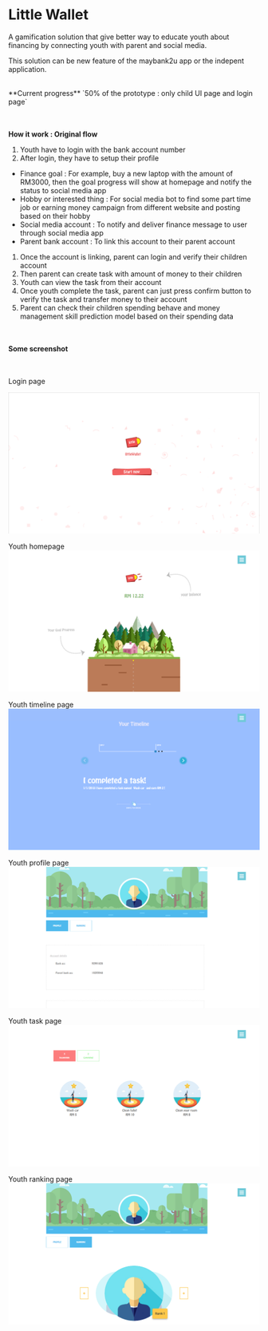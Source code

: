 
# Little Wallet

A gamification solution that give better way to educate youth about financing by connecting youth with parent and social media.

This solution can be new feature of the maybank2u app or the indepent application.

<br />
**Current progress**
`50% of the prototype  : only child UI page and login page`

<br /><br />
**How it work : Original flow**
1.  Youth have to login with the bank account number
1. After login, they have to setup their profile
  - Finance goal : For example, buy a new laptop with the amount of RM3000, then the goal progress will show at homepage and notify the status to social media app
  - Hobby or interested thing : For social media bot to find some part time job or earning money campaign from different website and posting based on their hobby
  - Social media account : To notify and deliver finance message to user through social media app
  - Parent bank account : To link this account to their parent account
1.  Once the account is linking, parent can login and verify their children account
1. Then parent can create task with amount of money to their children
1. Youth can view the task from their account
1. Once youth complete the task, parent can just press confirm button to verify the task and transfer money to their account
1. Parent can check their children spending behave and money management skill prediction model based on their spending data

<br /><br />
**Some screenshot**

<br /><br />
Login page

![](https://raw.githubusercontent.com/lim2481284/littlewallet/master/assets/screenshot/login.PNG)


Youth homepage
![](https://raw.githubusercontent.com/lim2481284/littlewallet/master/assets/screenshot/homepage.PNG)

Youth timeline page
![](https://raw.githubusercontent.com/lim2481284/littlewallet/master/assets/screenshot/homepage2.PNG)

Youth profile page
![](https://raw.githubusercontent.com/lim2481284/littlewallet/master/assets/screenshot/profile.PNG)

Youth task page
![](https://raw.githubusercontent.com/lim2481284/littlewallet/master/assets/screenshot/task.PNG)

Youth ranking page
![](https://raw.githubusercontent.com/lim2481284/littlewallet/master/assets/screenshot/ranking.PNG)
